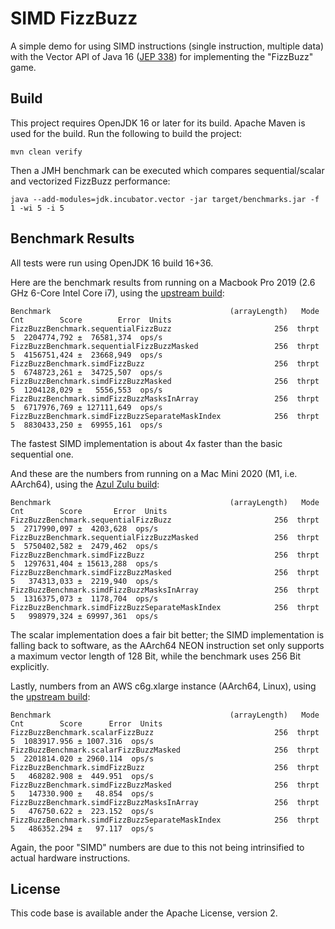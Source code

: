 # SIMD FizzBuzz

A simple demo for using SIMD instructions (single instruction, multiple data) with the Vector API of Java 16
([JEP 338](https://openjdk.java.net/jeps/338)) for implementing the "FizzBuzz" game.

## Build

This project requires OpenJDK 16 or later for its build.
Apache Maven is used for the build.
Run the following to build the project:

```shell
mvn clean verify
```

Then a JMH benchmark can be executed which compares sequential/scalar and vectorized FizzBuzz performance:

```shell
java --add-modules=jdk.incubator.vector -jar target/benchmarks.jar -f 1 -wi 5 -i 5
```

## Benchmark Results

All tests were run using OpenJDK 16 build 16+36.

Here are the benchmark results from running on a Macbook Pro 2019 (2.6 GHz 6-Core Intel Core i7), using the [upstream build](https://jdk.java.net/16/):

```shell
Benchmark                                        (arrayLength)   Mode  Cnt        Score        Error  Units
FizzBuzzBenchmark.sequentialFizzBuzz                       256  thrpt    5  2204774,792 ±  76581,374  ops/s
FizzBuzzBenchmark.sequentialFizzBuzzMasked                 256  thrpt    5  4156751,424 ±  23668,949  ops/s
FizzBuzzBenchmark.simdFizzBuzz                             256  thrpt    5  6748723,261 ±  34725,507  ops/s
FizzBuzzBenchmark.simdFizzBuzzMasked                       256  thrpt    5  1204128,029 ±   5556,553  ops/s
FizzBuzzBenchmark.simdFizzBuzzMasksInArray                 256  thrpt    5  6717976,769 ± 127111,649  ops/s
FizzBuzzBenchmark.simdFizzBuzzSeparateMaskIndex            256  thrpt    5  8830433,250 ±  69955,161  ops/s
```

The fastest SIMD implementation is about 4x faster than the basic sequential one.

And these are the numbers from running on a Mac Mini 2020 (M1, i.e. AArch64), using the [Azul Zulu build](https://www.azul.com/downloads/zulu-community/?version=java-16-ea&os=macos&architecture=arm-64-bit&package=jdk):

```shell
Benchmark                                        (arrayLength)   Mode  Cnt        Score       Error  Units
FizzBuzzBenchmark.sequentialFizzBuzz                       256  thrpt    5  2717990,097 ±  4203,628  ops/s
FizzBuzzBenchmark.sequentialFizzBuzzMasked                 256  thrpt    5  5750402,582 ±  2479,462  ops/s
FizzBuzzBenchmark.simdFizzBuzz                             256  thrpt    5  1297631,404 ± 15613,288  ops/s
FizzBuzzBenchmark.simdFizzBuzzMasked                       256  thrpt    5   374313,033 ±  2219,940  ops/s
FizzBuzzBenchmark.simdFizzBuzzMasksInArray                 256  thrpt    5  1316375,073 ±  1178,704  ops/s
FizzBuzzBenchmark.simdFizzBuzzSeparateMaskIndex            256  thrpt    5   998979,324 ± 69997,361  ops/s
```

The scalar implementation does a fair bit better; the SIMD implementation is falling back to software, as the AArch64 NEON instruction set only supports a maximum vector length of 128 Bit, while the benchmark uses 256 Bit explicitly.

Lastly, numbers from an AWS c6g.xlarge instance (AArch64, Linux), using the [upstream build](https://jdk.java.net/16/):

```shell
Benchmark                                        (arrayLength)   Mode  Cnt        Score      Error  Units
FizzBuzzBenchmark.scalarFizzBuzz                           256  thrpt    5  1083917.956 ± 1007.316  ops/s
FizzBuzzBenchmark.scalarFizzBuzzMasked                     256  thrpt    5  2201814.020 ± 2960.114  ops/s
FizzBuzzBenchmark.simdFizzBuzz                             256  thrpt    5   468282.908 ±  449.951  ops/s
FizzBuzzBenchmark.simdFizzBuzzMasked                       256  thrpt    5   147330.900 ±   48.854  ops/s
FizzBuzzBenchmark.simdFizzBuzzMasksInArray                 256  thrpt    5   476750.622 ±  223.152  ops/s
FizzBuzzBenchmark.simdFizzBuzzSeparateMaskIndex            256  thrpt    5   486352.294 ±   97.117  ops/s
```

Again, the poor "SIMD" numbers are due to this not being intrinsified to actual hardware instructions.

## License

This code base is available ander the Apache License, version 2.
